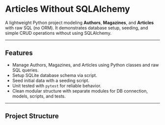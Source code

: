 # Articles Without SQLAlchemy

A lightweight Python project modeling **Authors**, **Magazines**, and **Articles** with raw SQL (no ORM). It demonstrates database setup, seeding, and simple CRUD operations without using SQLAlchemy.

---

## Features

- Manage Authors, Magazines, and Articles using Python classes and raw SQL queries.
- Setup SQLite database schema via script.
- Seed initial data with a seeding script.
- Unit tested with `pytest` for reliable behavior.
- Clean modular structure with separate modules for DB connection, models, scripts, and tests.

---

## Project Structure

